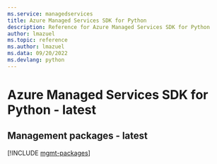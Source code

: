 ```yaml
---
ms.service: managedservices
title: Azure Managed Services SDK for Python
description: Reference for Azure Managed Services SDK for Python
author: lmazuel
ms.topic: reference
ms.author: lmazuel
ms.data: 09/20/2022
ms.devlang: python
---
```

# Azure Managed Services SDK for Python - latest

## Management packages - latest
[!INCLUDE [mgmt-packages](managed-services-mgmt-index.md)]